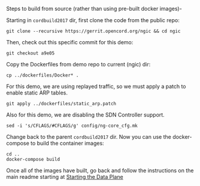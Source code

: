 Steps to build from source (rather than using pre-built docker images)-

Starting in `cordbuild2017` dir, first clone the code from the public repo:

`git clone --recursive https://gerrit.opencord.org/ngic && cd ngic`

Then, check out this specific commit for this demo:

`git checkout a9e05`

Copy the Dockerfiles from demo repo to current (ngic) dir:

`cp ../dockerfiles/Docker* .`

For this demo, we are using replayed traffic, so we must apply a patch to enable static ARP tables.

`git apply ../dockerfiles/static_arp.patch`

Also for this demo, we are disabling the SDN Controller support.

`sed -i 's/CFLAGS/#CFLAGS/g' config/ng-core_cfg.mk`

Change back to the parent `cordbuild2017` dir. Now you can use the docker-compose to build the container images:

```shell
cd ..
docker-compose build
```

Once all of the images have built, go back and follow the instructions on the main readme starting at [Starting the Data Plane](https://github.com/ngiccorddemo/cordbuild2017#starting-the-data-plane)

